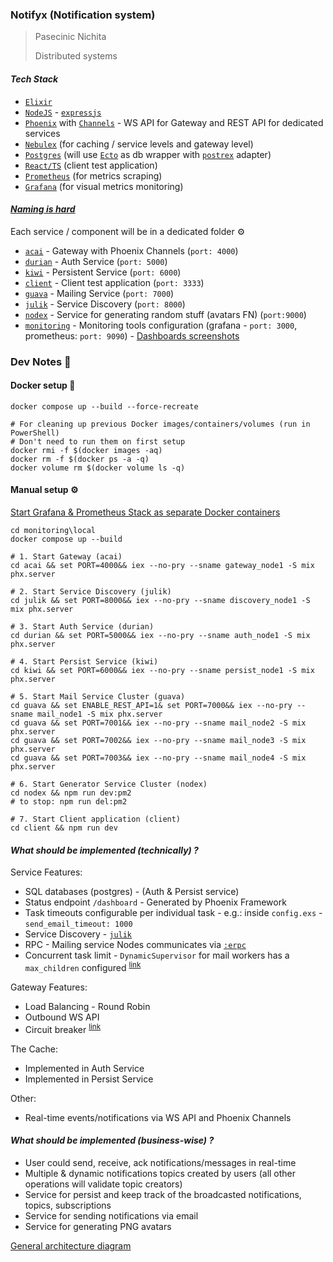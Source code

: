### Notifyx (Notification system)

> Pasecinic Nichita
>
> Distributed systems

#### _Tech Stack_

* [`Elixir`](https://hexdocs.pm/elixir/Kernel.html)
* [`NodeJS`](https://nodejs.org/en/) - [`expressjs`](https://expressjs.com/)
* [`Phoenix`](https://hexdocs.pm/phoenix/overview.html) with [`Channels`](https://hexdocs.pm/phoenix/channels.html) - WS
  API for Gateway and REST API for dedicated
  services
* [`Nebulex`](https://hexdocs.pm/nebulex/Nebulex.html) (for caching / service levels and gateway level)
* [`Postgres`](https://www.postgresql.org/) (will use [`Ecto`](https://hexdocs.pm/ecto/Ecto.html) as db wrapper
  with [`postrex`](https://github.com/elixir-ecto/postgrex) adapter)
* [`React/TS`](https://reactjs.org/) (client test application)
* [`Prometheus`](https://prometheus.io/docs/introduction/overview/) (for metrics scraping)
* [`Grafana`](https://grafana.com/docs/) (for visual metrics monitoring)

#### _[Naming is hard](https://quotesondesign.com/phil-karlton/)_

Each service / component will be in a dedicated folder ⚙

* [`acai`](./acai) - Gateway with Phoenix Channels (`port: 4000`)
* [`durian`](./durian) - Auth Service (`port: 5000`)
* [`kiwi`](./kiwi) - Persistent Service (`port: 6000`)
* [`client`](./client) - Client test application (`port: 3333`)
* [`guava`](./guava) - Mailing Service (`port: 7000`)
* [`julik`](./julik) - Service Discovery (`port: 8000`)
* [`nodex`](./nodex) - Service for generating random stuff (avatars FN) (`port:9000`)
* [`monitoring`](./monitoring) - Monitoring tools configuration (grafana - `port: 3000`,
  prometheus: `port: 9090`) - [Dashboards screenshots](./monitoring/README.md)

### Dev Notes 👀

#### Docker setup 🐳

```shell
docker compose up --build --force-recreate
```

```shell
# For cleaning up previous Docker images/containers/volumes (run in PowerShell)
# Don't need to run them on first setup
docker rmi -f $(docker images -aq)
docker rm -f $(docker ps -a -q)
docker volume rm $(docker volume ls -q)
```

#### Manual setup ⚙

[Start Grafana & Prometheus Stack as separate Docker containers](./monitoring/README.md)
```shell
cd monitoring\local
docker compose up --build
```

```shell
# 1. Start Gateway (acai)
cd acai && set PORT=4000&& iex --no-pry --sname gateway_node1 -S mix phx.server

# 2. Start Service Discovery (julik)
cd julik && set PORT=8000&& iex --no-pry --sname discovery_node1 -S mix phx.server

# 3. Start Auth Service (durian)
cd durian && set PORT=5000&& iex --no-pry --sname auth_node1 -S mix phx.server

# 4. Start Persist Service (kiwi)
cd kiwi && set PORT=6000&& iex --no-pry --sname persist_node1 -S mix phx.server

# 5. Start Mail Service Cluster (guava)
cd guava && set ENABLE_REST_API=1& set PORT=7000&& iex --no-pry --sname mail_node1 -S mix phx.server
cd guava && set PORT=7001&& iex --no-pry --sname mail_node2 -S mix phx.server
cd guava && set PORT=7002&& iex --no-pry --sname mail_node3 -S mix phx.server
cd guava && set PORT=7003&& iex --no-pry --sname mail_node4 -S mix phx.server

# 6. Start Generator Service Cluster (nodex)
cd nodex && npm run dev:pm2
# to stop: npm run del:pm2

# 7. Start Client application (client)
cd client && npm run dev
```

#### _What should be implemented (technically) ?_

Service Features:

* SQL databases (postgres) - (Auth & Persist service)
* Status endpoint `/dashboard` - Generated by Phoenix Framework
* Task timeouts configurable per individual task - e.g.: inside `config.exs` - `send_email_timeout: 1000`
* Service Discovery - [`julik`](./julik)
* RPC - Mailing service Nodes communicates via [`:erpc`](https://www.erlang.org/doc/man/erpc.html)
* Concurrent task limit - `DynamicSupervisor` for mail workers has a `max_children`
  configured <sup>[link](./guava/config/config.exs)</sup>

Gateway Features:

* Load Balancing - Round Robin
* Outbound WS API
* Circuit breaker <sup>[link](./acai/lib/acai/circuit_breaker.ex)</sup>

The Cache:

* Implemented in Auth Service
* Implemented in Persist Service

Other:

* Real-time events/notifications via WS API and Phoenix Channels

#### _What should be implemented (business-wise) ?_

* User could send, receive, ack notifications/messages in real-time
* Multiple & dynamic notifications topics created by users (all other operations will validate topic creators)
* Service for persist and keep track of the broadcasted notifications, topics, subscriptions
* Service for sending notifications via email
* Service for generating PNG avatars

[General architecture diagram](https://lucid.app/lucidchart/82c957a4-0db9-49d8-9f8b-dfd44882ce5e/edit?viewport_loc=199%2C-79%2C1993%2C784%2C0_0&invitationId=inv_80e2990b-1b1a-483e-8af2-38e5f92b85af#)



